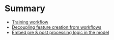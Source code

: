 # Summary

- [Training workflow](./training_workflow.md)
- [Decoupling feature creation from workflows](./decouple_feature_creation.md)
- [Embed pre & post processing logic in the model](embedd_processing_logic_model.md)
